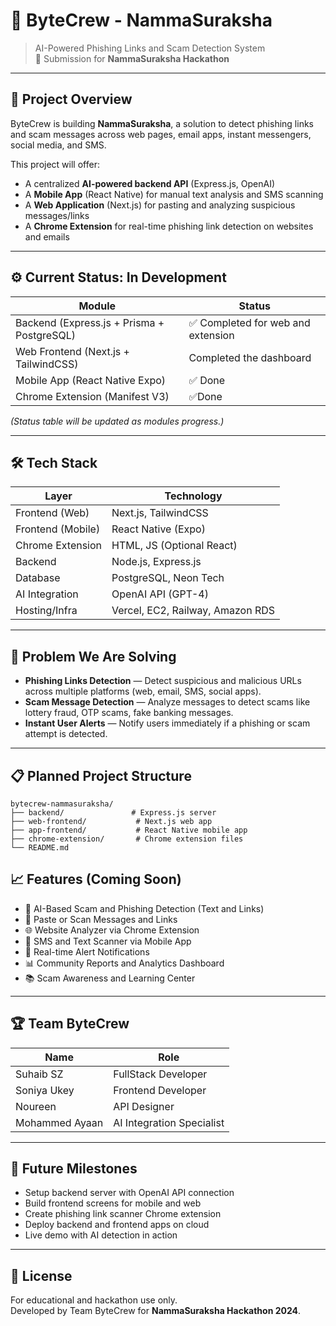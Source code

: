 # 🚨 ByteCrew - NammaSuraksha

> AI-Powered Phishing Links and Scam Detection System  
> 🚀 Submission for **NammaSuraksha Hackathon**

---

## 📜 Project Overview

ByteCrew is building **NammaSuraksha**, a solution to detect phishing links and scam messages across web pages, email apps, instant messengers, social media, and SMS.

This project will offer:
- A centralized **AI-powered backend API** (Express.js, OpenAI)
- A **Mobile App** (React Native) for manual text analysis and SMS scanning
- A **Web Application** (Next.js) for pasting and analyzing suspicious messages/links
- A **Chrome Extension** for real-time phishing link detection on websites and emails

---

## ⚙️ Current Status: **In Development**

| Module             | Status            |
|--------------------|-------------------|
| Backend (Express.js + Prisma + PostgreSQL) | ✅ Completed for web and extension |
| Web Frontend (Next.js + TailwindCSS)        |  Completed the dashboard |
| Mobile App (React Native Expo)              | ✅ Done |
| Chrome Extension (Manifest V3)              | ✅Done |


_(Status table will be updated as modules progress.)_

---

## 🛠️ Tech Stack

| Layer              | Technology                   |
|--------------------|-------------------------------|
| Frontend (Web)     | Next.js, TailwindCSS           |
| Frontend (Mobile)  | React Native (Expo)            |
| Chrome Extension   | HTML, JS (Optional React)      |
| Backend            | Node.js, Express.js            |
| Database           | PostgreSQL, Neon Tech         |
| AI Integration     | OpenAI API (GPT-4)             |
| Hosting/Infra      | Vercel, EC2, Railway, Amazon RDS |

---

## 🧠 Problem We Are Solving

- **Phishing Links Detection** — Detect suspicious and malicious URLs across multiple platforms (web, email, SMS, social apps).
- **Scam Message Detection** — Analyze messages to detect scams like lottery fraud, OTP scams, fake banking messages.
- **Instant User Alerts** — Notify users immediately if a phishing or scam attempt is detected.

---

## 📋 Planned Project Structure

```
bytecrew-nammasuraksha/
├── backend/               # Express.js server
├── web-frontend/           # Next.js web app
├── app-frontend/           # React Native mobile app
├── chrome-extension/       # Chrome extension files
└── README.md
```

## 📈 Features (Coming Soon)

- 🧠 AI-Based Scam and Phishing Detection (Text and Links)
- 📄 Paste or Scan Messages and Links
- 🌐 Website Analyzer via Chrome Extension
- 📱 SMS and Text Scanner via Mobile App
- 🚨 Real-time Alert Notifications
- 📊 Community Reports and Analytics Dashboard
- 📚 Scam Awareness and Learning Center

---

## 🏆 Team ByteCrew

| Name         | Role          |
|--------------|---------------|
| Suhaib SZ     | FullStack Developer |
| Soniya Ukey     | Frontend Developer |
| Noureen     | API Designer |
| Mohammed Ayaan| AI Integration Specialist |

---

## 🚀 Future Milestones

- Setup backend server with OpenAI API connection
- Build frontend screens for mobile and web
- Create phishing link scanner Chrome extension
- Deploy backend and frontend apps on cloud
- Live demo with AI detection in action

---

## 📜 License

For educational and hackathon use only.  
Developed by Team ByteCrew for **NammaSuraksha Hackathon 2024**.
